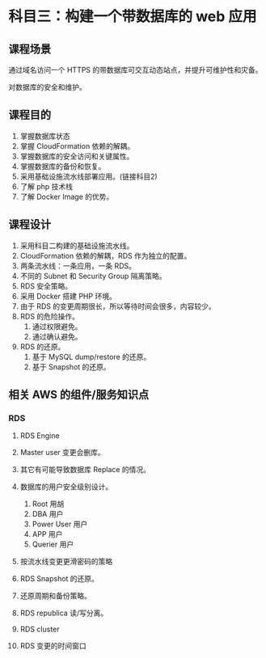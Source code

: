 # 科目三：构建一个带数据库的 web 应用

## 课程场景

通过域名访问一个 HTTPS 的带数据库可交互动态站点，并提升可维护性和灾备。

对数据库的安全和维护。

## 课程目的

1. 掌握数据库状态
2. 掌握 CloudFormation 依赖的解耦。
3. 掌握数据库的安全访问和关键属性。
4. 掌握数据库的备份和恢复。
5. 采用基础设施流水线部署应用。(链接科目2)
6. 了解 php 技术栈
7. 了解 Docker Image 的优势。

## 课程设计

1. 采用科目二构建的基础设施流水线。
2. CloudFormation 依赖的解耦，RDS 作为独立的配置。
3. 两条流水线：一条应用，一条 RDS。
4. 不同的 Subnet 和 Security Group 隔离策略。
5. RDS 安全策略。
6. 采用 Docker 搭建 PHP 环境。
7. 由于 RDS 的变更周期很长，所以等待时间会很多，内容较少。
8. RDS 的危险操作。
   1. 通过权限避免。
   2. 通过确认避免。
9. RDS 的还原。
   1. 基于 MySQL dump/restore 的还原。
   2. 基于 Snapshot 的还原。

## 相关 AWS 的组件/服务知识点

### RDS

1. RDS Engine

2. Master user 变更会删库。

3. 其它有可能导致数据库 Replace 的情况。

4. 数据库的用户安全级别设计。

   1. Root 用胡
   2. DBA 用户
   3. Power User 用户
   4. APP 用户
   5. Querier 用户

5. 按流水线变更更滑密码的策略

6. RDS Snapshot 的还原。

7. 还原周期和备份策略。

8. RDS republica 读/写分离。

9. RDS cluster

10. RDS 变更的时间窗口

    

